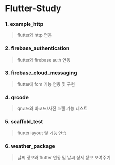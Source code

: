 # Flutter-Study

### 1. example_http
> flutter와 http 연동

### 2. firebase_authentication
> flutter와 firebase auth 연동

### 3. firebase_cloud_messaging
> flutter에 fcm 기능 연동 및 구현

### 4. qrcode
> qr코드와 바코드/사진 스캔 기능 테스트

### 5. scaffold_test
> flutter layout 및 기능 연습

### 6. weather_package
> 날씨 정보와 flutter 연동 및 날씨 상세 정보 보여주기
